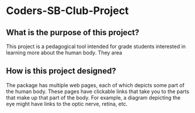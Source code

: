 # Coders-SB-Club-Project

## What is the purpose of this project?

This project is a pedagogical tool intended for grade students interested in learning more about the human body. They area

## How is this project designed?

The package has multiple web pages, each of which depicts some part of the human body. These pages have clickable links that take you to the parts that make up that part of the body. For example, a diagram depicting the eye might have links to the optic nerve, retina, etc.
